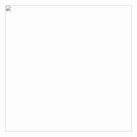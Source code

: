 <img src="https://gifdb.com/images/high/cute-cat-typing-pc-c75zztglqp3ybt0w.gif" width="400" height="400" />
